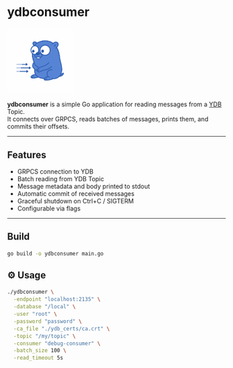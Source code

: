 # ydbconsumer

<p align="left">
    <img src="./gopher_logo.png" width=30% alt="Ydbconsumer">
</p>

**ydbconsumer** is a simple Go application for reading messages from a [YDB](https://ydb.tech/) Topic.  
It connects over GRPCS, reads batches of messages, prints them, and commits their offsets.

---

## Features

- GRPCS connection to YDB
- Batch reading from YDB Topic
- Message metadata and body printed to stdout
- Automatic commit of received messages
- Graceful shutdown on Ctrl+C / SIGTERM
- Configurable via flags

---

## Build

```bash
go build -o ydbconsumer main.go
```

## ⚙️ Usage

```bash
./ydbconsumer \
  -endpoint "localhost:2135" \
  -database "/local" \
  -user "root" \
  -password "password" \
  -ca_file "./ydb_certs/ca.crt" \
  -topic "/my/topic" \
  -consumer "debug-consumer" \
  -batch_size 100 \
  -read_timeout 5s
```